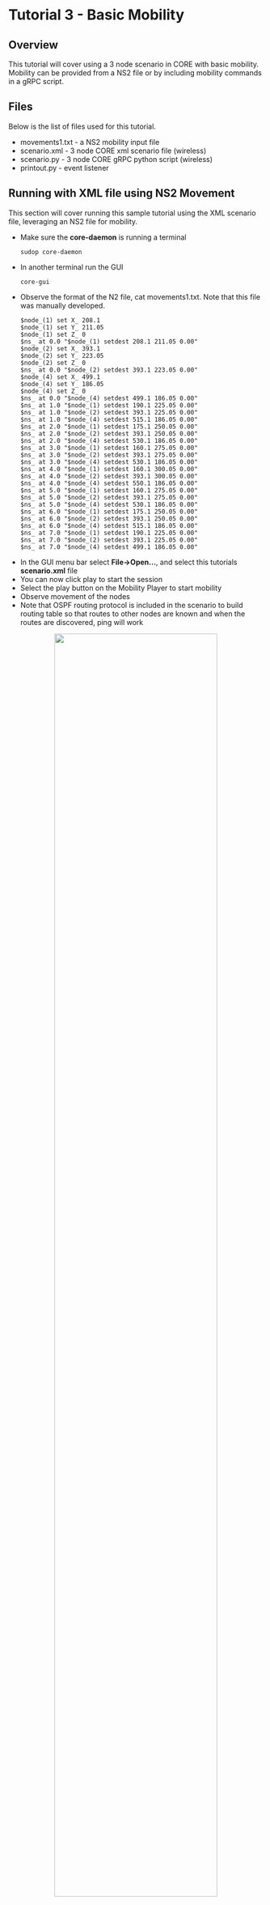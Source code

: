 # Tutorial 3 - Basic Mobility

## Overview

This tutorial will cover using a 3 node scenario in CORE with basic mobility.
Mobility can be provided from a NS2 file or by including mobility commands in a gRPC script.

## Files

Below is the list of files used for this tutorial.

* movements1.txt - a NS2 mobility input file
* scenario.xml - 3 node CORE xml scenario file  (wireless)
* scenario.py -  3 node CORE gRPC python script (wireless)
* printout.py - event listener

## Running with XML file using NS2 Movement

This section will cover running this sample tutorial using the XML scenario
 file, leveraging an NS2 file for mobility.

* Make sure the **core-daemon** is running a terminal
   ```shell
   sudop core-daemon
   ```
* In another terminal run the GUI
   ```shell
   core-gui
   ```
* Observe the format of the N2 file, cat movements1.txt. Note that this file was manually developed.
   ```shell
   $node_(1) set X_ 208.1
   $node_(1) set Y_ 211.05
   $node_(1) set Z_ 0
   $ns_ at 0.0 "$node_(1) setdest 208.1 211.05 0.00"
   $node_(2) set X_ 393.1
   $node_(2) set Y_ 223.05
   $node_(2) set Z_ 0
   $ns_ at 0.0 "$node_(2) setdest 393.1 223.05 0.00"
   $node_(4) set X_ 499.1
   $node_(4) set Y_ 186.05
   $node_(4) set Z_ 0
   $ns_ at 0.0 "$node_(4) setdest 499.1 186.05 0.00"
   $ns_ at 1.0 "$node_(1) setdest 190.1 225.05 0.00"
   $ns_ at 1.0 "$node_(2) setdest 393.1 225.05 0.00"
   $ns_ at 1.0 "$node_(4) setdest 515.1 186.05 0.00"
   $ns_ at 2.0 "$node_(1) setdest 175.1 250.05 0.00"
   $ns_ at 2.0 "$node_(2) setdest 393.1 250.05 0.00"
   $ns_ at 2.0 "$node_(4) setdest 530.1 186.05 0.00"
   $ns_ at 3.0 "$node_(1) setdest 160.1 275.05 0.00"
   $ns_ at 3.0 "$node_(2) setdest 393.1 275.05 0.00"
   $ns_ at 3.0 "$node_(4) setdest 530.1 186.05 0.00"
   $ns_ at 4.0 "$node_(1) setdest 160.1 300.05 0.00"
   $ns_ at 4.0 "$node_(2) setdest 393.1 300.05 0.00"
   $ns_ at 4.0 "$node_(4) setdest 550.1 186.05 0.00"
   $ns_ at 5.0 "$node_(1) setdest 160.1 275.05 0.00"
   $ns_ at 5.0 "$node_(2) setdest 393.1 275.05 0.00"
   $ns_ at 5.0 "$node_(4) setdest 530.1 186.05 0.00"
   $ns_ at 6.0 "$node_(1) setdest 175.1 250.05 0.00"
   $ns_ at 6.0 "$node_(2) setdest 393.1 250.05 0.00"
   $ns_ at 6.0 "$node_(4) setdest 515.1 186.05 0.00"
   $ns_ at 7.0 "$node_(1) setdest 190.1 225.05 0.00"
   $ns_ at 7.0 "$node_(2) setdest 393.1 225.05 0.00"
   $ns_ at 7.0 "$node_(4) setdest 499.1 186.05 0.00"
   ```
* In the GUI menu bar select **File->Open...**, and select this tutorials **scenario.xml** file
* You can now click play to start the session
* Select the play button on the Mobility Player to start mobility
* Observe movement of the nodes
* Note that OSPF routing protocol is included in the scenario to build routing table so that routes to other nodes are known and when the routes are discovered, ping will work

<p align="center">
  <img src="/static/tutorial3/motion_from_ns2_file.png" width="80%" >
</p>

## Running with the gRPC Script

This section covers using a gRPC script to create and provide scenario movement.

* Make sure the **core-daemon** is running a terminal
   ```shell
   sudop core-daemon
   ```
* From another terminal run the **scenario.py** script
   ```shell
   /opt/core/venv/bin/python scenario.py
   ```
* In another terminal run the GUI
    ```shell
    core-gui
    ```
* In the GUI dialog box select the session and click connect
* You will now have joined the already running scenario
* In the terminal running the **scenario.py**, hit a key to start motion
   <p align="center">
     <img src="/static/tutorial3/mobility-script.png" width="80%" >
   </p>
* Observe the link between **n3** and **n4** is shown and then as motion continues the link breaks
   <p align="center">
     <img src="/static/tutorial3/motion_continued_breaks_link.png" width="80%" >
   </p>

## Running the Chat App Software

This section covers using one of the above 2 scenarios to run software within
the nodes.

* In the GUI double click on **n4**, this will bring up a terminal for this node
* in the **n4** terminal, run the server
   ```shell
   export PATH=$PATH:/usr/local/bin
   chatapp-server
   ```
* In the GUI double click on **n2**, this will bring up a terminal for this node
* In the **n2** terminal, run the client
   ```shell
   export PATH=$PATH:/usr/local/bin
   chatapp-client -a 10.0.0.4
   ```
* This will result in **n2** connecting to the server
* In the **n2** terminal, type a message at the client prompt and hit enter
   ```shell
   >>hello world
   ```
* Observe that text typed at client then appears in the server terminal
   ```shell
   chat server listening on: :9001
   [server] 10.0.0.2:53684 joining
   [10.0.0.2:53684] hello world
   ```

## Running Mobility from a Node

This section provides an example for running a script within a node, that
leverages a control network in CORE for issuing mobility using the gRPC
API.

* Edit the following line in **/etc/core/core.conf**
   ```shell
   grpcaddress = 0.0.0.0
   ```
* Start the scenario from the **scenario.xml**
* From the GUI open **Session -> Options** and set **Control Network** to **172.16.0.0/24**
* Click to play the scenario
* Double click on **n2** to get a terminal window
* From the terminal window for **n2**, run the script
   ```shell
   /opt/core/venv/bin/python move-node2.py
   ```
* Observe that node 2 moves and continues to move

<p align="center">
  <img src="/static/tutorial3/move-n2.png" width="80%" >
</p>
